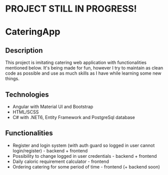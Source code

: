 # PROJECT STILL IN PROGRESS!
# CateringApp

## Description
This project is imitating catering web application with functionalities mentioned below. It's being made for fun, however I try to maintain as clean code as possible and use as much skills as I have while learning some new things. 

## Technologies
* Angular with Material UI and Bootstrap
* HTML/SCSS
* C# with .NET6, Entity Framework and PostgreSql database

## Functionalities
* Register and login system (with auth guard so logged in user cannot login/register) - backend + frontend
* Possibility to change logged in user credentials - backend + frontend
* Daily caloric requirement calculator - frontend
* Ordering catering for some period of time - frontend (+ backend soon)